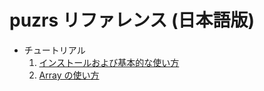 # puzrs リファレンス (日本語版)

- チュートリアル
  1. [インストールおよび基本的な使い方](tutorial1.md)
  2. [Array の使い方](tutorial2.md)

